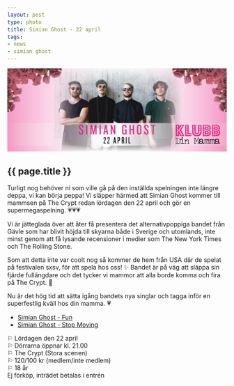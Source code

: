 ```yaml
---
layout: post
type: photo
title: Simian Ghost - 22 april
tags:
- news
- simian ghost
---
```


<img class="news-photo" src="/assets/img/news/Simian_Ghost_22_april.png" alt="{{ page.title }}" />

## {{ page.title }}

Turligt nog behöver ni som ville gå på den inställda spelningen inte längre deppa, vi kan börja peppa! Vi släpper härmed att Simian Ghost kommer till mammsen på The Crypt redan lördagen den 22 april och gör en supermegaspelning. 💗💗💗

Vi är jätteglada över att åter få presentera det alternativpoppiga bandet från Gävle som har blivit höjda till skyarna både i Sverige och utomlands, inte minst genom att få lysande recensioner i medier som The New York Times och The Rolling Stone.

Som att detta inte var coolt nog så kommer de hem från USA där de spelat på festivalen sxsv, för att spela hos oss! ✨
Bandet är på väg att släppa sin fjärde fullängdare och det tycker vi mammor att alla borde komma och fira på The Crypt. 🎈

Nu är det hög tid att sätta igång bandets nya singlar och tagga inför en superfestlig kväll hos din mamma. 💗

* [Simian Ghost - Fun](https://open.spotify.com/album/1iNjG317rLDivQF0L8NTCm)
* [Simian Ghost - Stop Moving](https://open.spotify.com/track/4410TiYdQ5X8i9pxXuUoJG)

⚐ Lördagen den 22 april<br />
⚐ Dörrarna öppnar kl. 21.00<br />
⚐ The Crypt (Stora scenen)<br />
⚐ 120/100 kr (medlem/inte medlem)<br />
⚐ 18 år<br />
  Ej förköp, inträdet betalas i entrén<br />
